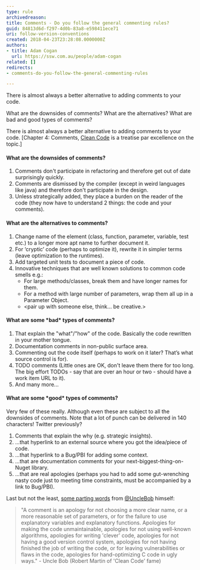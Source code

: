```yaml
---
type: rule
archivedreason: 
title: Comments - Do you follow the general commenting rules?
guid: 84813d6d-f297-4d0b-83a8-e598411ece71
uri: follow-version-conventions
created: 2018-04-23T23:28:08.0000000Z
authors:
- title: Adam Cogan
  url: https://ssw.com.au/people/adam-cogan
related: []
redirects:
- comments-do-you-follow-the-general-commenting-rules

---
```


There is almost always a better alternative to adding comments to your code.

What are the downsides of comments? What are the alternatives? What are bad and good types of comments? 

<!--endintro-->

There is almost always a better alternative to adding comments to your code. [Chapter 4: Comments, [Clean Code](https://www.amazon.ca/Clean-Code-Handbook-Software-Craftsmanship-ebook/dp/B001GSTOAM) is a treatise par excellence on the topic.]

#### What are the downsides of comments?

1. Comments don't participate in refactoring and therefore get out of date surprisingly quickly.
2. Comments are dismissed by the compiler (except in weird languages like java) and therefore don't participate in the design.
3. Unless strategically added, they place a burden on the reader of the code (they now have to understand 2 things: the code and your comments).

#### What are the alternatives to comments?

1. Change name of the element (class, function, parameter, variable, test etc.) to a longer more apt name to further document it.
2. For ‘cryptic’ code (perhaps to optimize it), rewrite it in simpler terms (leave optimization to the runtimes).
3. Add targeted unit tests to document a piece of code.
4. Innovative techniques that are well known solutions to common code smells e.g.:
    - For large methods/classes, break them and have longer names for them.
    - For a method with large number of parameters, wrap them all up in a Parameter Object.
    - &lt;pair up with someone else, think… be creative.&gt;

#### What are some \*bad\* types of comments?

1. That explain the "what"/"how" of the code. Basically the code rewritten in your mother tongue.
2. Documentation comments in non-public surface area.
3. Commenting out the code itself (perhaps to work on it later? That’s what source control is for).
4. TODO comments (Little ones are OK, don't leave them there for too long. The big effort TODOs - say that are over an hour or two - should have a work item URL to it).
5. And many more...

#### What are some \*good\* types of comments?

Very few of these really. Although even these are subject to all the downsides of comments.
Note that a lot of punch can be delivered in 140 characters! Twitter previously?

1. Comments that explain the why (e.g. strategic insights).
2. ...that hyperlink to an external source where you got the idea/piece of code.
3. ...that hyperlink to a Bug/PBI for adding some context.
4. ...that are documentation comments for your next-biggest-thing-on-Nuget library.
5. ...that are real apologies (perhaps you had to add some gut-wrenching nasty code just to meeting time constraints, must be accompanied by a link to Bug/PBI).

Last but not the least, [some parting words](http://butunclebob.com/ArticleS.TimOttinger.ApologizeIncode) from [@UncleBob](https://twitter.com/unclebobmartin) himself:

> "A comment is an apology for not choosing a more clear name, or a more reasonable set of parameters, or for the failure to use explanatory variables and explanatory functions. Apologies for making the code unmaintainable, apologies for not using well-known algorithms, apologies for writing 'clever' code, apologies for not having a good version control system, apologies for not having finished the job of writing the code, or for leaving vulnerabilities or flaws in the code, apologies for hand-optimizing C code in ugly ways."
>                                   - Uncle Bob (Robert Martin of 'Clean Code' fame)

